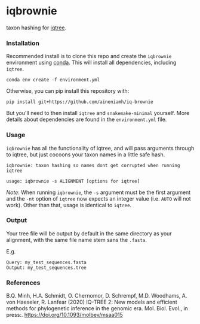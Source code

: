# iqbrownie
taxon hashing for [iqtree](http://www.iqtree.org/). 

### Installation

Recommended install is to clone this repo and create the ``iqbrownie`` environment using [conda](https://docs.conda.io/en/latest/miniconda.html). This will install all dependencies, including ``iqtree``. 

```
conda env create -f environment.yml
```

Otherwise, you can pip install this repository with:

```
pip install git+https://github.com/aineniamh/iq-brownie
```

But you'll need to then install ``iqtree`` and ``snakemake-minimal`` yourself. More details about dependencies are found in the ``environment.yml`` file. 

### Usage

``iqbrownie`` has all the functionality of iqtree, and will pass arguments through to iqtree, but just cocoons your taxon names in a little safe hash. 

```
iqbrownie: taxon hashing so names dont get corrupted when running iqtree

usage: iqbrownie -s ALIGNMENT [options for iqtree]

```

*Note*: When running ``iqbrownie``, the ``-s`` argument must be the first argument and the ``-nt`` option of ``iqtree`` now expects an integer value (i.e. ``AUTO`` will not work). Other than that, usage is identical to ``iqtree``. 

### Output

Your tree file will be output by default in the same directory as your alignment, with the same file name stem sans the ``.fasta``.

E.g. 

```
Query: my_test_sequences.fasta
Output: my_test_sequences.tree
```

### References

B.Q. Minh, H.A. Schmidt, O. Chernomor, D. Schrempf, M.D. Woodhams, A. von Haeseler, R. Lanfear (2020) IQ-TREE 2: New models and efficient methods for phylogenetic inference in the genomic era. Mol. Biol. Evol., in press:. https://doi.org/10.1093/molbev/msaa015

